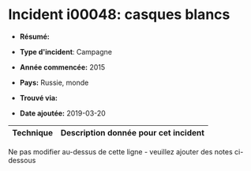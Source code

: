 # Incident i00048: casques blancs

* **Résumé:**

* **Type d'incident**: Campagne

* **Année commencée:** 2015

* **Pays:** Russie, monde

* **Trouvé via:**

* **Date ajoutée:** 2019-03-20
 

|Technique |Description donnée pour cet incident |
|--------- |------------------------- |


Ne pas modifier au-dessus de cette ligne - veuillez ajouter des notes ci-dessous